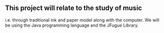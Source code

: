 ## This project will relate to the study of music

 i.e. through traditional ink and paper model along with the computer. We will be using the Java programming language and the JFugue Library.

